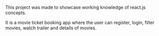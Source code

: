 This project was made to showcase working knowledge of react.js concepts.

It is a movie ticket booking app where the user can register, login, filter movies, watch trailer and details of movies.